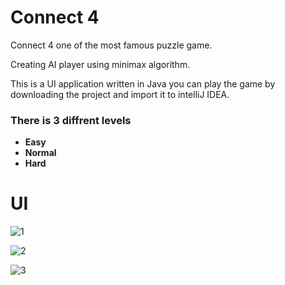 # Connect 4

Connect 4 one of the most famous puzzle game.

Creating AI player using minimax algorithm.

This is a UI application written in Java you can play the game by downloading the project and import it to intelliJ IDEA.

### There is 3 diffrent levels 

- **Easy** 
- **Normal** 
- **Hard**

# UI
![1](https://user-images.githubusercontent.com/73588285/104971546-c6adb880-59f7-11eb-9f22-45e1781ddc7d.PNG)

![2](https://user-images.githubusercontent.com/73588285/104971542-c44b5e80-59f7-11eb-87ef-fce557618ac5.PNG)

![3](https://user-images.githubusercontent.com/73588285/104971539-c1e90480-59f7-11eb-9a2c-7b67eaa6388f.PNG)
